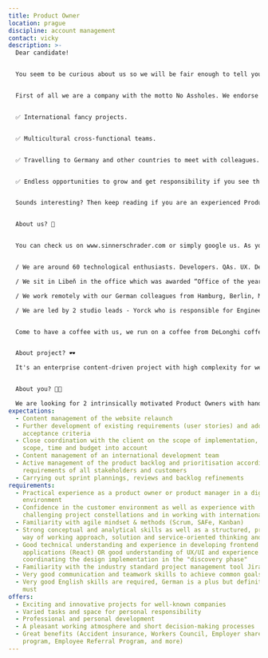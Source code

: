 ```yaml
---
title: Product Owner
location: prague
discipline: account management
contact: vicky
description: >-
  Dear candidate!


  You seem to be curious about us so we will be fair enough to tell you openly about what is expecting you if you decide to apply.


  First of all we are a company with the motto No Assholes. We endorse individuals and interactions over processes and tools in every project we have. #NoBullshit. What else?


  ✅ International fancy projects.


  ✅ Multicultural cross-functional teams.


  ✅ Travelling to Germany and other countries to meet with colleagues.


  ✅ Endless opportunities to grow and get responsibility if you see that potential in you!


  Sounds interesting? Then keep reading if you are an experienced Product Owner or Project Manager who “just wants work on interesting projects with no alpha leaders and no beta teams”.


  About us? 🚀


  You can check us on www.sinnerschrader.com or simply google us. As you would be sitting with us in our Prague studio, you may want to know that:


  / We are around 60 technological enthusiasts. Developers. QAs. UX. Designers. Scrum Masters. And we want to grow by 100 soon! 🎉

  / We sit in Libeň in the office which was awarded “Office of the year 2018” 🥇

  / We work remotely with our German colleagues from Hamburg, Berlin, Munich and Frankfurt on cool projects for quite cool clients 🆒

  / We are led by 2 studio leads - Yorck who is responsible for Engineering & Product management and Petr who is responsible for Design - both charming gentlemen 👈


  Come to have a coffee with us, we run on a coffee from DeLonghi coffee maker and we will give you a free training on how to make a nice whip! ☕


  About project? 🕶️

  It's an enterprise content-driven project with high complexity for well-known German car manufacturer. You will have great chance to work in a team of developers, designers, QA and scrum master whilst cooperating with client's Product Owner. Our multinational Scrum team is willing to teach, mentor, and grow together with you - you will not be alone at all.


  About you? 🧑‍🚀

  We are looking for 2 intrinsically motivated Product Owners with hands-on approach 😎 You should have some background on which you can start building your career with us.
expectations:
  - Content management of the website relaunch
  - Further development of existing requirements (user stories) and addition of
    acceptance criteria
  - Close coordination with the client on the scope of implementation, taking
    scope, time and budget into account
  - Content management of an international development team
  - Active management of the product backlog and prioritisation according to the
    requirements of all stakeholders and customers
  - Carrying out sprint plannings, reviews and backlog refinements
requirements:
  - Practical experience as a product owner or product manager in a digital
    environment
  - Confidence in the customer environment as well as experience with
    challenging project constellations and in working with international teams
  - Familiarity with agile mindset & methods (Scrum, SAFe, Kanban)
  - Strong conceptual and analytical skills as well as a structured, proactive
    way of working approach, solution and service-oriented thinking and action
  - Good technical understanding and experience in developing frontend web
    applications (React) OR good understanding of UX/UI and experience in
    coordinating the design implementation in the "discovery phase"
  - Familiarity with the industry standard project management tool Jira
  - Very good communication and teamwork skills to achieve common goals
  - Very good English skills are required, German is a plus but definitely not a
    must
offers:
  - Exciting and innovative projects for well-known companies
  - Varied tasks and space for personal responsibility
  - Professional and personal development
  - A pleasant working atmosphere and short decision-making processes
  - Great benefits (Accident insurance, Workers Council, Employer share purchase
    program, Employee Referral Program, and more)
---
```

